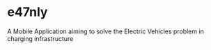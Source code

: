 # e47nly

A Mobile Application aiming to solve the Electric Vehicles problem in charging infrastructure

